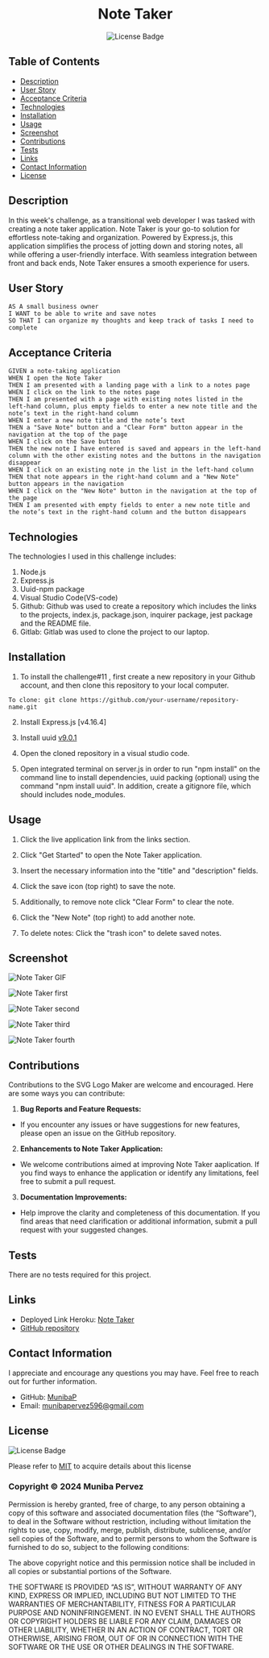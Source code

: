 <div align ="center">

# Note Taker

![License Badge](https://shields.io/badge/license-MIT-blue)
</div>

## Table of Contents
- [Description](#description)
- [User Story](#user-story)
- [Acceptance Criteria](#acceptance-criteria)
- [Technologies](#technologies)
- [Installation](#installation)
- [Usage](#usage)
- [Screenshot](#screenshot)
- [Contributions](#contributions)
- [Tests](#tests)
- [Links](#links)
- [Contact Information](#contact-information)
- [License](#license)

## Description
In this week's challenge, as a transitional web developer I was tasked with creating a note taker application. Note Taker is your go-to solution for effortless note-taking and organization. Powered by Express.js, this application simplifies the process of jotting down and storing notes, all while offering a user-friendly interface. With seamless integration between front and back ends, Note Taker ensures a smooth experience for users. 

## User Story
```
AS A small business owner
I WANT to be able to write and save notes
SO THAT I can organize my thoughts and keep track of tasks I need to complete
```

## Acceptance Criteria
```
GIVEN a note-taking application
WHEN I open the Note Taker
THEN I am presented with a landing page with a link to a notes page
WHEN I click on the link to the notes page
THEN I am presented with a page with existing notes listed in the left-hand column, plus empty fields to enter a new note title and the note’s text in the right-hand column
WHEN I enter a new note title and the note’s text
THEN a "Save Note" button and a "Clear Form" button appear in the navigation at the top of the page
WHEN I click on the Save button
THEN the new note I have entered is saved and appears in the left-hand column with the other existing notes and the buttons in the navigation disappear
WHEN I click on an existing note in the list in the left-hand column
THEN that note appears in the right-hand column and a "New Note" button appears in the navigation
WHEN I click on the "New Note" button in the navigation at the top of the page
THEN I am presented with empty fields to enter a new note title and the note’s text in the right-hand column and the button disappears

```
## Technologies
The technologies I used in this challenge includes:

1. Node.js
2. Express.js
3. Uuid-npm package
4. Visual Studio Code(VS-code)
5. Github: Github was used to create a repository which includes the links to the projects, index.js, package.json, inquirer package, jest package and the README file.
6. Gitlab: Gitlab was used to clone the project to our laptop.

## Installation
1. To install the challenge#11 , first create a new repository in your Github account, and then clone this repository to your local computer. 
```
To clone: git clone https://github.com/your-username/repository-name.git   
```           
2. Install Express.js [v4.16.4]

3. Install uuid [v9.0.1](optional)

4. Open the cloned repository in a visual studio code.
 
5. Open integrated terminal on server.js in order to run "npm install" on the command line to install dependencies, uuid packing (optional) using the command "npm install uuid". In addition, create a gitignore file, which should includes node_modules.

## Usage
1. Click the live application link from the links section.

2. Click "Get Started" to open the Note Taker application.

3. Insert the necessary information into the "title" and "description" fields.

4. Click the save icon (top right) to save the note.

5. Additionally, to remove note click "Clear Form" to clear the note.

6. Click the "New Note" (top right) to add another note.

7. To delete notes: Click the "trash icon" to delete saved notes.

## Screenshot
![Note Taker GIF](/Assets/note_taker.gif)

![Note Taker first](/Assets/note_taker_first.jpeg)

![Note Taker second](/Assets/note_taker_second.jpeg)

![Note Taker third](/Assets/note_taker_third.jpeg)

![Note Taker fourth](/Assets/note_taker_fourth.jpeg)

## Contributions
Contributions to the SVG Logo Maker are welcome and encouraged. Here are some ways you can contribute:

1. **Bug Reports and Feature Requests:**
  - If you encounter any issues or have suggestions for new features, please open an issue on the GitHub repository.
    
2. **Enhancements to Note Taker Application:**
  -  We welcome contributions aimed at improving Note Taker aaplication. If you find ways to enhance the application or identify any limitations, feel free to submit a pull request.

3. **Documentation Improvements:**
  - Help improve the clarity and completeness of this documentation. If you find areas that need clarification or additional information, submit a pull request with your suggested changes.

## Tests
There are no tests required for this project.

## Links
- Deployed Link Heroku: [Note Taker]()
- [GitHub repository](https://github.com/MunibaP/Note_Taker.git)
  

## Contact Information
I appreciate and encourage any questions you may have. Feel free to reach out for further information.

- GitHub: [MunibaP](https://github.com/MunibaP)
- Email: munibapervez596@gmail.com

## License
![License Badge](https://shields.io/badge/license-MIT-blue)

Please refer to [MIT]() to acquire details about this license

### Copyright © 2024 Muniba Pervez

Permission is hereby granted, free of charge, to any person obtaining a copy of this software and associated documentation files (the “Software”), to deal in the Software without restriction, including without limitation the rights to use, copy, modify, merge, publish, distribute, sublicense, and/or sell copies of the Software, and to permit persons to whom the Software is furnished to do so, subject to the following conditions:

The above copyright notice and this permission notice shall be included in all copies or substantial portions of the Software.

THE SOFTWARE IS PROVIDED “AS IS”, WITHOUT WARRANTY OF ANY KIND, EXPRESS OR IMPLIED, INCLUDING BUT NOT LIMITED TO THE WARRANTIES OF MERCHANTABILITY, FITNESS FOR A PARTICULAR PURPOSE AND NONINFRINGEMENT. IN NO EVENT SHALL THE AUTHORS OR COPYRIGHT HOLDERS BE LIABLE FOR ANY CLAIM, DAMAGES OR OTHER LIABILITY, WHETHER IN AN ACTION OF CONTRACT, TORT OR OTHERWISE, ARISING FROM, OUT OF OR IN CONNECTION WITH THE SOFTWARE OR THE USE OR OTHER DEALINGS IN THE SOFTWARE.
